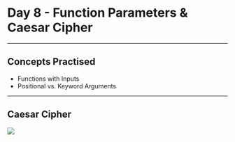 # Day 8 - Function Parameters & Caesar Cipher
___
## Concepts Practised
* Functions with Inputs
* Positional vs. Keyword Arguments
___
## Caesar Cipher
![](https://user-images.githubusercontent.com/98851253/154520105-abaafffe-fbcb-4f68-bfc8-a9bea12e2bc9.gif)

